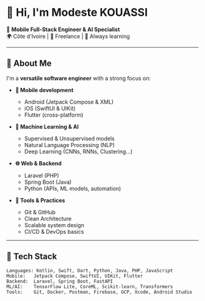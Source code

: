 # 👋 Hi, I'm Modeste KOUASSI

🎯 **Mobile Full-Stack Engineer & AI Specialist**  
🌍 Côte d'Ivoire | 💼 Freelance | 🌱 Always learning  

---

## 🚀 About Me

I'm a **versatile software engineer** with a strong focus on:

- **📱 Mobile development**
  - Android (Jetpack Compose & XML)
  - iOS (SwiftUI & UIKit)
  - Flutter (cross-platform)

- **🧠 Machine Learning & AI**
  - Supervised & Unsupervised models
  - Natural Language Processing (NLP)
  - Deep Learning (CNNs, RNNs, Clustering...)

- **🌐 Web & Backend**
  - Laravel (PHP)
  - Spring Boot (Java)
  - Python (APIs, ML models, automation)

- **🔧 Tools & Practices**
  - Git & GitHub
  - Clean Architecture
  - Scalable system design
  - CI/CD & DevOps basics

---

## 🧰 Tech Stack

```text
Languages: Kotlin, Swift, Dart, Python, Java, PHP, JavaScript
Mobile:   Jetpack Compose, SwiftUI, UIKit, Flutter
Backend:  Laravel, Spring Boot, FastAPI
ML/AI:    TensorFlow Lite, CoreML, Scikit-learn, Transformers
Tools:    Git, Docker, Postman, Firebase, GCP, Xcode, Android Studio
